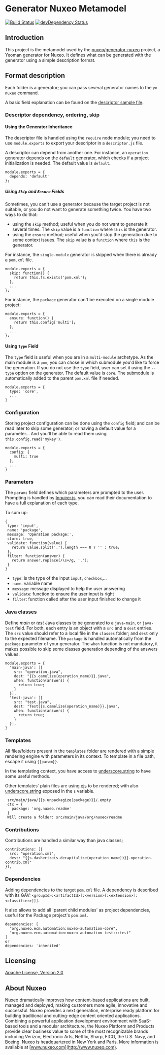 # Generator Nuxeo Metamodel
[![Build Status](https://qa.nuxeo.org/jenkins/buildStatus/icon?job=tools_generator-nuxeo-meta-master)](https://qa.nuxeo.org/jenkins/job/tools_generator-nuxeo-meta-master/)
[![devDependency Status](https://img.shields.io/david/dev/nuxeo/generator-nuxeo-meta.svg?style=flat-square)](https://david-dm.org/nuxeo/generator-nuxeo-meta#info=devDependencies)

## Introduction
This project is the metamodel used by the [nuxeo/generator-nuxeo](https://github.com/nuxeo/generator-nuxeo) project, a Yeoman generator for Nuxeo. It defines what can be generated with the generator using a simple description format.

## Format description
Each folder is a generator; you can pass several generator names to the `yo nuxeo` command.

A basic field explanation can be found on the [descriptor sample file](https://github.com/nuxeo/generator-nuxeo-meta/blob/master/sample-descriptor.js).

### Descriptor dependency, ordering, skip
#### Using the Generator Inheritance
The descriptor file is handled using the `require` node module; you need to use `module.exports` to export your descriptor in a `descriptor.js` file.

A descriptor can depend from another one. For instance, an `operation` generator depends on the `default` generator, which checks if a project initialization is needed. The default value is `default`.

```
module.exports = {
  depends: 'default'
};
```

##### Using `Skip` and `Ensure` Fields
Sometimes, you can't use a generator because the target project is not suitable, or you do not want to generate something twice. You have two ways to do that:
- using the `skip` method; useful when you do not want to generate it several times. The `skip` value is a `function` where `this` is the generator.
- using the `ensure` method; useful when you'd stop the generation due to some context issues. The `skip` value is a `function` where `this` is the generator.

For instance, the `single-module` generator is skipped when there is already a `pom.xml` file.

```
module.exports = {
  skip: function() {
    return this.fs.exists('pom.xml');
  },
  ...
};
```

For instance, the `package` generator can't be executed on a single module project:

```
module.exports = {
  ensure: function() {
    return this.config['multi'];
  },
  ...
};
```

#### Using `type` Field
The `type` field is useful when you are in a `multi-module` archetype. As the main module is a `pom`; you can chose in which submodule you'd like to force the generation. If you do not use the `type` field, user can set it using the `--type` option on the generator. The default value is `core`. The submodule is automatically added to the parent `pom.xml` file if needed.

```
module.exports = {
  type: 'core',
  ...
}
```

### Configuration
Storing project configuration can be done using the `config` field; and can be read later to skip some generator; or having a default value for a parameter... And you'll be able to read them using `this.config.read('mykey')`.

```
module.exports = {
  config: {
    multi: true
  },    
  ...
}
```

### Parameters
The `params` field defines which parameters are prompted to the user. Prompting is handled by [Inquirer.js](https://github.com/SBoudrias/Inquirer.js), you can read their documentation to have a full explanation of each type.

To sum up:

```
{
 type: 'input',
 name: 'package',
 message: 'Operation package:',
 store: true,
 validate: function(value) {
   return value.split('.').length === 0 ? '' : true;
 },
 filter: function(answer) {
   return answer.replace(/\s+/g, '.');
 }
}
```

- `type`: is the type of the input `input`, `checkbox`,...
- `name`: variable name
- `message`: message displayed to help the user answering
- `validate`: function to ensure the user input is right
- `filter`: function called after the user input finished to change it

### Java classes
Define _main_ or _test_ Java classes to be generated to a `java-main`, or `java-test` field. For both, each entry is an object with a `src` and a `dest` entries. The `src` value should refer to a local file in the `classes` folder; and `dest` only to the expected filename. The `package` is handled automatically from the `package` parameter of your generator. The `when` function is not mandatory, it makes possible to skip some classes generation depending of the answers values.

```
module.exports = {
  'main-java': [{
    src: "operation.java",
    dest: "{{s.camelize(operation_name)}}.java",
    when: function(answers) {
      return true;
    }
  }],
  'test-java': [{
    src: "test.java",
    dest: "Test{{s.camelize(operation_name)}}.java",
    when: function(answers) {
      return true;
    }
  }],
}
```

### Templates
All files/folders present in the `templates` folder are rendered with a simple rendering engine with parameters in its context. To template in a file path, escape it using `{{param}}`.

In the templating context, you have access to [underscore.string](https://github.com/epeli/underscore.string) to have some useful methods.

Other templates' plain files are using [ejs](https://github.com/mde/ejs/blob/master/docs/syntax.md) to be rendered; with also [underscore.string](https://github.com/epeli/underscore.string) exposed in the `s` variable.

```
 src/main/java/{{s.unpackagize(package)}}/.empty
 ctx = {
   package: 'org.nuxeo.readme'
 }
 Will create a folder: src/main/java/org/nuxeo/readme
```

### Contributions
Contributions are handled a similar way than java classes;

```
contributions: [{
  src: "operation.xml",
  dest: "{{s.dasherize(s.decapitalize(operation_name))}}-operation-contrib.xml"
}],
```

### Dependencies
Adding dependencies to the target `pom.xml` file. A dependency is described with its GAV: `<groupId>:<artifactId>[:<version>[:<extension>[:<classifier>]]]`.

It also allows to add all 'parent child modules' as project dependencies, useful for the Package project's `pom.xml`.

```
dependencies: [
  "org.nuxeo.ecm.automation:nuxeo-automation-core",
  "org.nuxeo.ecm.automation:nuxeo-automation-test:::test"
]
or
dependencies: 'inherited'
```

## Licensing
[Apache License, Version 2.0](http://www.apache.org/licenses/LICENSE-2.0)

## About Nuxeo
Nuxeo dramatically improves how content-based applications are built, managed and deployed, making customers more agile, innovative and successful. Nuxeo provides a next generation, enterprise ready platform for building traditional and cutting-edge content oriented applications. Combining a powerful application development environment with SaaS-based tools and a modular architecture, the Nuxeo Platform and Products provide clear business value to some of the most recognizable brands including Verizon, Electronic Arts, Netflix, Sharp, FICO, the U.S. Navy, and Boeing. Nuxeo is headquartered in New York and Paris. More information is available at [www.nuxeo.com](http://www.nuxeo.com).
